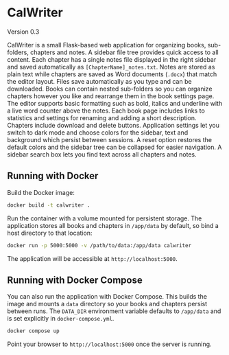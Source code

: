 # CalWriter

Version 0.3

CalWriter is a small Flask-based web application for organizing books, sub-folders, chapters and notes. A sidebar file tree provides quick access to all content. Each chapter has a single notes file displayed in the right sidebar and saved automatically as `[ChapterName]_notes.txt`. Notes are stored as plain text while chapters are saved as Word documents (`.docx`) that match the editor layout. Files save automatically as you type and can be downloaded. Books can contain nested sub-folders so you can organize chapters however you like and rearrange them in the book settings page. The editor supports basic formatting such as bold, italics and underline with a live word counter above the notes. Each book page includes links to statistics and settings for renaming and adding a short description. Chapters include download and delete buttons. Application settings let you switch to dark mode and choose colors for the sidebar, text and background which persist between sessions. A reset option restores the default colors and the sidebar tree can be collapsed for easier navigation. A sidebar search box lets you find text across all chapters and notes.

## Running with Docker

Build the Docker image:

```bash
docker build -t calwriter .
```

Run the container with a volume mounted for persistent storage. The application
stores all books and chapters in `/app/data` by default, so bind a host
directory to that location:

```bash
docker run -p 5000:5000 -v /path/to/data:/app/data calwriter
```

The application will be accessible at `http://localhost:5000`.

## Running with Docker Compose

You can also run the application with Docker Compose. This builds the image and
mounts a `data` directory so your books and chapters persist between runs. The
`DATA_DIR` environment variable defaults to `/app/data` and is set explicitly in
`docker-compose.yml`.

```bash
docker compose up
```

Point your browser to `http://localhost:5000` once the server is running.
